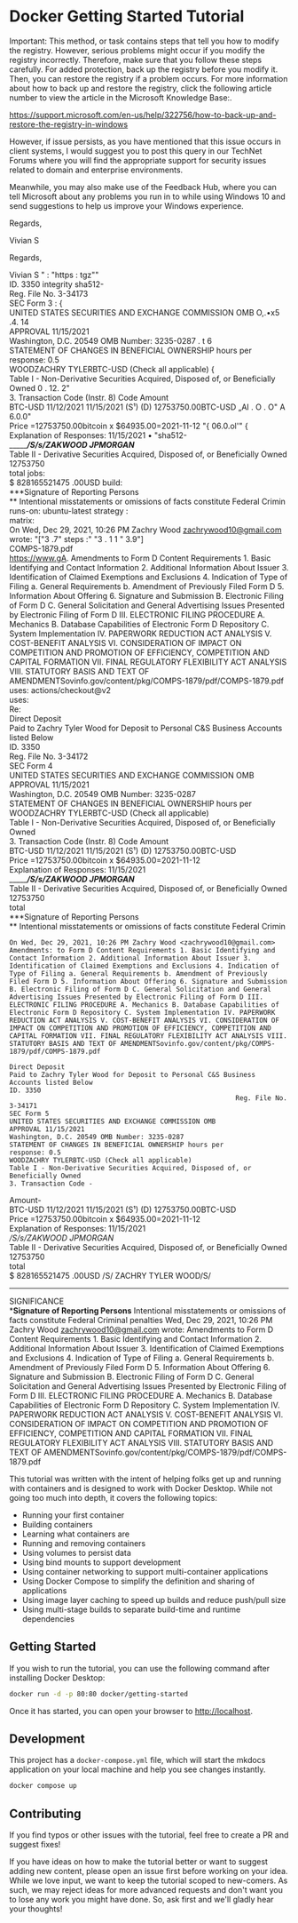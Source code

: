 # Docker Getting Started Tutorial
Important: This method, or task contains steps that tell you how to modify the registry. However, serious problems might occur if you modify the registry incorrectly. Therefore, make sure that you follow these steps carefully. For added protection, back up the registry before you modify it. Then, you can restore the registry if a problem occurs. For more information about how to back up and restore the registry, click the following article number to view the article in the Microsoft Knowledge Base:.

https://support.microsoft.com/en-us/help/322756/how-to-back-up-and-restore-the-registry-in-windows

However, if issue persists, as you have mentioned that this issue occurs in client systems, I would suggest you to post this query in our TechNet Forums where you will find the appropriate support for security issues related to domain and enterprise environments.

Meanwhile, you may also make use of the Feedback Hub, where you can tell Microsoft about any problems you run in to while using Windows 10 and send suggestions to help us improve your Windows experience.

Regards,

Vivian S









Regards,

Vivian S
" : "https :  tgz""                                
    ID. 3350                     integrity        sha512-                        
                                                             Reg. File No. 3-34173                                                    
    SEC Form 3                                            : {        
    UNITED STATES SECURITIES AND EXCHANGE COMMISSION OMB                                    O,.•x5 .4. 14                
    APPROVAL 11/15/2021                                                    
    Washington, D.C. 20549 OMB Number: 3235-0287                                    . t             6    
    STATEMENT OF CHANGES IN BENEFICIAL OWNERSHIP hours per                                                    
    response: 0.5                                                    
    WOODZACHRY TYLERBTC-USD (Check all applicable)        {                                            
    Table I - Non-Derivative Securities Acquired, Disposed of, or Beneficially Owned        0 . 12. 2"                                            
    3. Transaction Code (Instr. 8) Code Amount                                                    
    BTC-USD 11/12/2021 11/15/2021 (S¹) (D) 12753750.00BTC-USD        „AI . O . O"            A 6.0.0"                                
    Price =12753750.00bitcoin x $64935.00=2021-11-12        "{ 06.0.ol'"            {                                
    Explanation of Responses: 11/15/2021        •     "sha512-                                        
    ____________/S/s/ZAKWOOD JPMORGAN_______                                                    
    Table II - Derivative Securities Acquired, Disposed of, or Beneficially Owned                                                    
    12753750                                                    
    total    jobs:                                                
    $ 828165521475 .00USD    build:                                                
    ***Signature of Reporting Persons                                                    
    ** Intentional misstatements or omissions of facts constitute Federal Crimin    runs-on: ubuntu-latest strategy :                                                
        matrix:                                                
    On Wed, Dec 29, 2021, 10:26 PM Zachry Wood <zachrywood10@gmail.com> wrote:    "["3 .7" steps :"                    "3 . 1 1 "    3.9"]                        
    COMPS-1879.pdf                                                    
    https://www.gA. Amendments to Form D Content Requirements 1. Basic Identifying and Contact Information 2. Additional Information About Issuer 3. Identification of Claimed Exemptions and Exclusions 4. Indication of Type of Filing a. General Requirements b. Amendment of Previously Filed Form D 5. Information About Offering 6. Signature and Submission B. Electronic Filing of Form D C. General Solicitation and General Advertising Issues Presented by Electronic Filing of Form D III. ELECTRONIC FILING PROCEDURE A. Mechanics B. Database Capabilities of Electronic Form D Repository C. System Implementation IV. PAPERWORK REDUCTION ACT ANALYSIS V. COST-BENEFIT ANALYSIS VI. CONSIDERATION OF IMPACT ON COMPETITION AND PROMOTION OF EFFICIENCY, COMPETITION AND CAPITAL FORMATION VII. FINAL REGULATORY FLEXIBILITY ACT ANALYSIS VIII. STATUTORY BASIS AND TEXT OF AMENDMENTSovinfo.gov/content/pkg/COMPS-1879/pdf/COMPS-1879.pdf    uses:             actions/checkout@v2                                    
        uses:                                                
    Re:                                                     
    Direct Deposit                                                    
    Paid to Zachry Tyler Wood for Deposit to Personal C&S Business Accounts listed Below                                                     
    ID. 3350                                                     
                                                             Reg. File No. 3-34172                                                    
    SEC Form 4                                                    
    UNITED STATES SECURITIES AND EXCHANGE COMMISSION OMB                                                    
    APPROVAL 11/15/2021                                                    
    Washington, D.C. 20549 OMB Number: 3235-0287                                                    
    STATEMENT OF CHANGES IN BENEFICIAL OWNERSHIP hours per                                                    
    WOODZACHRY TYLERBTC-USD (Check all applicable)                                                    
    Table I - Non-Derivative Securities Acquired, Disposed of, or Beneficially Owned                                                    
    3. Transaction Code (Instr. 8) Code Amount                                                    
    BTC-USD 11/12/2021 11/15/2021 (S¹) (D) 12753750.00BTC-USD                                                    
    Price =12753750.00bitcoin x $64935.00=2021-11-12                                                    
    Explanation of Responses: 11/15/2021                                                    
    ____________/S/s/ZAKWOOD JPMORGAN_______                                                    
    Table II - Derivative Securities Acquired, Disposed of, or Beneficially Owned                                                    
    12753750                                                    
    total                                                    
    ***Signature of Reporting Persons                                                    
    ** Intentional misstatements or omissions of facts constitute Federal Crimin                                                    

    On Wed, Dec 29, 2021, 10:26 PM Zachry Wood <zachrywood10@gmail.com> Amendments: to Form D Content Requirements 1. Basic Identifying and Contact Information 2. Additional Information About Issuer 3. Identification of Claimed Exemptions and Exclusions 4. Indication of Type of Filing a. General Requirements b. Amendment of Previously Filed Form D 5. Information About Offering 6. Signature and Submission B. Electronic Filing of Form D C. General Solicitation and General Advertising Issues Presented by Electronic Filing of Form D III. ELECTRONIC FILING PROCEDURE A. Mechanics B. Database Capabilities of Electronic Form D Repository C. System Implementation IV. PAPERWORK REDUCTION ACT ANALYSIS V. COST-BENEFIT ANALYSIS VI. CONSIDERATION OF IMPACT ON COMPETITION AND PROMOTION OF EFFICIENCY, COMPETITION AND CAPITAL FORMATION VII. FINAL REGULATORY FLEXIBILITY ACT ANALYSIS VIII. STATUTORY BASIS AND TEXT OF AMENDMENTSovinfo.gov/content/pkg/COMPS-1879/pdf/COMPS-1879.pdf                                                    

    Direct Deposit                                                    
    Paid to Zachry Tyler Wood for Deposit to Personal C&S Business Accounts listed Below                                                     
    ID. 3350                                                     
                                                             Reg. File No. 3-34171                                                    
    SEC Form 5                                                    
    UNITED STATES SECURITIES AND EXCHANGE COMMISSION OMB                                                    
    APPROVAL 11/15/2021                                                    
    Washington, D.C. 20549 OMB Number: 3235-0287                                                    
    STATEMENT OF CHANGES IN BENEFICIAL OWNERSHIP hours per                                                    
    response: 0.5                                                    
    WOODZACHRY TYLERBTC-USD (Check all applicable)                                                    
    Table I - Non-Derivative Securities Acquired, Disposed of, or Beneficially Owned                                                    
    3. Transaction Code -
Amount-            
    BTC-USD 11/12/2021 11/15/2021 (S¹) (D) 12753750.00BTC-USD                                                    
    Price =12753750.00bitcoin x $64935.00=2021-11-12                                                    
    Explanation of Responses: 11/15/2021                                                    
    _/S/s/ZAKWOOD JPMORGAN_                                                    
    Table II - Derivative Securities Acquired, Disposed of, or Beneficially Owned                                                    
    12753750                                                    
    total                                                    
    $ 828165521475 .00USD                                        /S/ ZACHRY TYLER WOOD/S/
______________________________________________________________________________
SIGNIFICANCE            
    ***Signature of Reporting Persons** Intentional misstatements or omissions of facts constitute Federal Criminal penalties     Wed, Dec 29, 2021, 10:26 PM 
Zachry Wood <zachrywood10@gmail.com> wrote: Amendments to Form D Content Requirements 1. Basic Identifying and Contact Information 2. Additional Information About Issuer 3. Identification of Claimed Exemptions and Exclusions 4. Indication of Type of Filing a. General Requirements b. Amendment of Previously Filed Form D 5. Information About Offering 6. Signature and Submission B. Electronic Filing of Form D C. General Solicitation and General Advertising Issues Presented by Electronic Filing of Form D III. ELECTRONIC FILING PROCEDURE A. Mechanics B. Database Capabilities of Electronic Form D Repository C. System Implementation IV. PAPERWORK REDUCTION ACT ANALYSIS V. COST-BENEFIT ANALYSIS VI. CONSIDERATION OF IMPACT ON COMPETITION AND PROMOTION OF EFFICIENCY, COMPETITION AND CAPITAL FORMATION VII. FINAL REGULATORY FLEXIBILITY ACT ANALYSIS VIII. STATUTORY BASIS AND TEXT OF AMENDMENTSovinfo.gov/content/pkg/COMPS-1879/pdf/COMPS-1879.pdf                                                    

This tutorial was written with the intent of helping folks get up and running
with containers and is designed to work with Docker Desktop. While not going too much 
into depth, it covers the following topics:

- Running your first container
- Building containers
- Learning what containers are
- Running and removing containers
- Using volumes to persist data
- Using bind mounts to support development
- Using container networking to support multi-container applications
- Using Docker Compose to simplify the definition and sharing of applications
- Using image layer caching to speed up builds and reduce push/pull size
- Using multi-stage builds to separate build-time and runtime dependencies

## Getting Started

If you wish to run the tutorial, you can use the following command after installing Docker Desktop:

```bash
docker run -d -p 80:80 docker/getting-started
```

Once it has started, you can open your browser to [http://localhost](http://localhost).

## Development

This project has a `docker-compose.yml` file, which will start the mkdocs application on your
local machine and help you see changes instantly.

```bash
docker compose up
```

## Contributing

If you find typos or other issues with the tutorial, feel free to create a PR and suggest fixes!

If you have ideas on how to make the tutorial better or want to suggest adding new content, please open an 
issue first before working on your idea. While we love input, we want to keep the tutorial scoped to new-comers.
As such, we may reject ideas for more advanced requests and don't want you to lose any work you might
have done. So, ask first and we'll gladly hear your thoughts!
